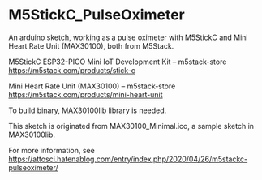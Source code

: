 # M5StickC_PulseOximeter

An arduino sketch, working as a pulse oximeter with M5StickC and 
Mini Heart Rate Unit (MAX30100), both from M5Stack.

M5StickC ESP32-PICO Mini IoT Development Kit – m5stack-store
https://m5stack.com/products/stick-c

Mini Heart Rate Unit (MAX30100) – m5stack-store
https://m5stack.com/products/mini-heart-unit

To build binary, MAX30100lib library is needed.

This sketch is originated from MAX30100_Minimal.ico, a sample sketch
in MAX30100lib.

For more information, see https://attosci.hatenablog.com/entry/index.php/2020/04/26/m5stackc-pulseoximeter/
